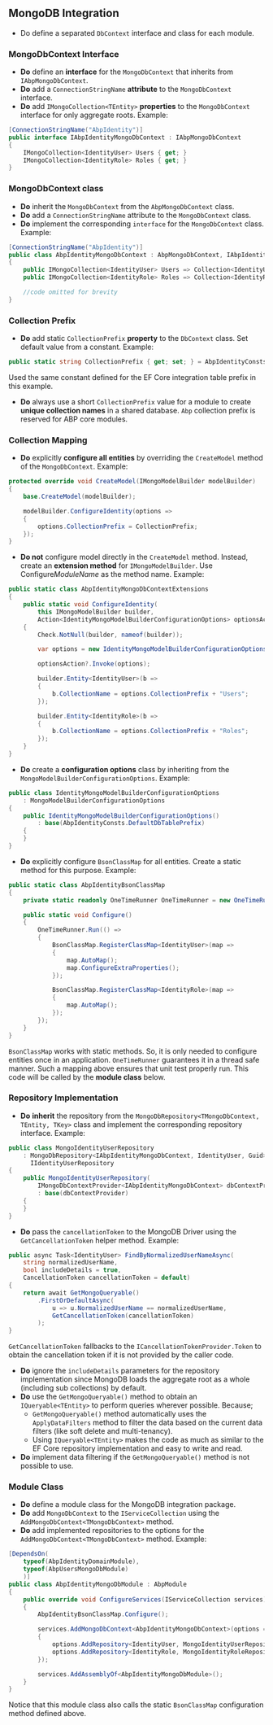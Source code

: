 ﻿## MongoDB Integration

* Do define a separated `DbContext` interface and class for each module.

### MongoDbContext Interface

- **Do** define an **interface** for the `MongoDbContext` that inherits from `IAbpMongoDbContext`.
- **Do** add a `ConnectionStringName` **attribute** to the `MongoDbContext` interface.
- **Do** add `IMongoCollection<TEntity>` **properties** to the `MongoDbContext` interface for only aggregate roots. Example:

````C#
[ConnectionStringName("AbpIdentity")]
public interface IAbpIdentityMongoDbContext : IAbpMongoDbContext
{
    IMongoCollection<IdentityUser> Users { get; }
    IMongoCollection<IdentityRole> Roles { get; }
}
````

### MongoDbContext class

- **Do** inherit the `MongoDbContext` from the `AbpMongoDbContext` class.
- **Do** add a `ConnectionStringName` attribute to the `MongoDbContext` class.
- **Do** implement the corresponding `interface` for the `MongoDbContext` class. Example:

```c#
[ConnectionStringName("AbpIdentity")]
public class AbpIdentityMongoDbContext : AbpMongoDbContext, IAbpIdentityMongoDbContext
{
    public IMongoCollection<IdentityUser> Users => Collection<IdentityUser>();
    public IMongoCollection<IdentityRole> Roles => Collection<IdentityRole>();

    //code omitted for brevity
}
```

### Collection Prefix

- **Do** add static `CollectionPrefix` **property** to the `DbContext` class. Set default value from a constant. Example:

```c#
public static string CollectionPrefix { get; set; } = AbpIdentityConsts.DefaultDbTablePrefix;
```

Used the same constant defined for the EF Core integration table prefix in this example.

- **Do** always use a short `CollectionPrefix` value for a module to create **unique collection names** in a shared database. `Abp` collection prefix is reserved for ABP core modules.

### Collection Mapping

- **Do** explicitly **configure all entities** by overriding the `CreateModel` method of the `MongoDbContext`. Example:

```c#
protected override void CreateModel(IMongoModelBuilder modelBuilder)
{
    base.CreateModel(modelBuilder);

    modelBuilder.ConfigureIdentity(options =>
    {
        options.CollectionPrefix = CollectionPrefix;
    });
}
```

- **Do not** configure model directly in the  `CreateModel` method. Instead, create an **extension method** for `IMongoModelBuilder`. Use Configure*ModuleName* as the method name. Example:

```c#
public static class AbpIdentityMongoDbContextExtensions
{
    public static void ConfigureIdentity(
        this IMongoModelBuilder builder,
        Action<IdentityMongoModelBuilderConfigurationOptions> optionsAction = null)
    {
        Check.NotNull(builder, nameof(builder));

        var options = new IdentityMongoModelBuilderConfigurationOptions();

        optionsAction?.Invoke(options);

        builder.Entity<IdentityUser>(b =>
        {
            b.CollectionName = options.CollectionPrefix + "Users";
        });

        builder.Entity<IdentityRole>(b =>
        {
            b.CollectionName = options.CollectionPrefix + "Roles";
        });
    }
}
```

- **Do** create a **configuration options** class by inheriting from the `MongoModelBuilderConfigurationOptions`. Example:

```c#
public class IdentityMongoModelBuilderConfigurationOptions
    : MongoModelBuilderConfigurationOptions
{
    public IdentityMongoModelBuilderConfigurationOptions()
        : base(AbpIdentityConsts.DefaultDbTablePrefix)
    {
    }
}
```

* **Do** explicitly configure `BsonClassMap` for all entities. Create a static method for this purpose. Example:

````C#
public static class AbpIdentityBsonClassMap
{
    private static readonly OneTimeRunner OneTimeRunner = new OneTimeRunner();

    public static void Configure()
    {
        OneTimeRunner.Run(() =>
        {
            BsonClassMap.RegisterClassMap<IdentityUser>(map =>
            {
                map.AutoMap();
                map.ConfigureExtraProperties();
            });

            BsonClassMap.RegisterClassMap<IdentityRole>(map =>
            {
                map.AutoMap();
            });
        });
    }
}
````

`BsonClassMap` works with static methods. So, it is only needed to configure entities once in an application. `OneTimeRunner` guarantees it in a thread safe manner. Such a mapping above ensures that unit test properly run. This code will be called by the **module class** below.

### Repository Implementation

- **Do** **inherit** the repository from the `MongoDbRepository<TMongoDbContext, TEntity, TKey>` class and implement the corresponding repository interface. Example:

```c#
public class MongoIdentityUserRepository
    : MongoDbRepository<IAbpIdentityMongoDbContext, IdentityUser, Guid>,
      IIdentityUserRepository
{
    public MongoIdentityUserRepository(
        IMongoDbContextProvider<IAbpIdentityMongoDbContext> dbContextProvider) 
        : base(dbContextProvider)
    {
    }
}
```

- **Do** pass the `cancellationToken` to the MongoDB Driver using the `GetCancellationToken` helper method. Example:

```c#
public async Task<IdentityUser> FindByNormalizedUserNameAsync(
    string normalizedUserName, 
    bool includeDetails = true,
    CancellationToken cancellationToken = default)
{
    return await GetMongoQueryable()
        .FirstOrDefaultAsync(
            u => u.NormalizedUserName == normalizedUserName,
            GetCancellationToken(cancellationToken)
        );
}
```

`GetCancellationToken` fallbacks to the `ICancellationTokenProvider.Token` to obtain the cancellation token if it is not provided by the caller code.

* **Do** ignore the `includeDetails` parameters for the repository implementation since MongoDB loads the aggregate root as a whole (including sub collections) by default.
* **Do** use the `GetMongoQueryable()` method to obtain an `IQueryable<TEntity>` to perform queries  wherever possible. Because;
  *  `GetMongoQueryable()` method automatically uses the `ApplyDataFilters` method to filter the data based on the current data filters (like soft delete and multi-tenancy).
  * Using `IQueryable<TEntity>` makes the code as much as similar to the EF Core repository implementation and easy to write and read.
* **Do** implement data filtering if the `GetMongoQueryable()` method is not possible to use.

### Module Class

- **Do** define a module class for the MongoDB integration package.
- **Do** add `MongoDbContext` to the `IServiceCollection` using the `AddMongoDbContext<TMongoDbContext>` method.
- **Do** add implemented repositories to the options for the `AddMongoDbContext<TMongoDbContext>` method. Example:

```c#
[DependsOn(
    typeof(AbpIdentityDomainModule),
    typeof(AbpUsersMongoDbModule)
    )]
public class AbpIdentityMongoDbModule : AbpModule
{
    public override void ConfigureServices(IServiceCollection services)
    {
        AbpIdentityBsonClassMap.Configure();

        services.AddMongoDbContext<AbpIdentityMongoDbContext>(options =>
        {
            options.AddRepository<IdentityUser, MongoIdentityUserRepository>();
            options.AddRepository<IdentityRole, MongoIdentityRoleRepository>();
        });

        services.AddAssemblyOf<AbpIdentityMongoDbModule>();
    }
}
```

Notice that this module class also calls the static `BsonClassMap` configuration method defined above.
